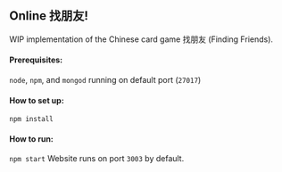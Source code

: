 ## Online 找朋友!
WIP implementation of the Chinese card game 找朋友 (Finding Friends).
#### Prerequisites:
`node`, `npm`, and `mongod` running on default port (`27017`)
#### How to set up:
`npm install`
#### How to run:
`npm start`
Website runs on port `3003` by default.
